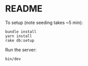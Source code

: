 # README

To setup (note seeding takes ~5 min):
```
bundle install
yarn install
rake db:setup
```

Run the server:
```
bin/dev
```